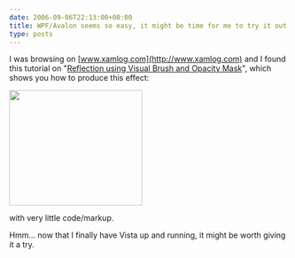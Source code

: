 ```yaml
---
date: 2006-09-06T22:13:00+00:00
title: WPF/Avalon seems so easy, it might be time for me to try it out :)
type: posts
---
```

I was browsing on [www.xamlog.com](http://www.xamlog.com) and I found this tutorial on "[Reflection using Visual Brush and Opacity Mask](http://www.xamlog.com/2006/07/30/reflection-using-visual-brush-and-opacity-mask/)", which shows you how to produce this effect:

 <img height="208" src="http://www.xamlog.com/wp-content/uploads/2006/07/reflection_08.jpg" width="240" />

with very little code/markup.



Hmm... now that I finally have Vista up and running, it might be worth giving it a try.
